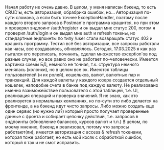 Начал работу не очень давно.
В целом, у меня написан бэкенд, то есть CRUD'ы, есть авторизация, обрабрика ошибок, но...
Авторизация по-сути сломана, а если быть точнее ExceptionHandler, поэтому после каждого второго запроса в Postman'е программа крашится, но при этом я проверял эндпоинт /auth/register и он выдал мне статус 200, потом я проверил /auth/login и он выдал мне auth и refresh токены, но стандартные эндпоинты по типу /user стали возвращать статус 403 и крашить программу. Тестил всё без авторизации, все запросы работали как часы, все создавалось, обновлялось. Сегодня, 17.03.2025 я как раз пытался его переписать, починить, сделал множество exception'ов под разные случаи, но все равно оно не работает по-человечески.
Имеется картинка схемы БД, немного не точная, т.к. структура немного менялась (колонки), но в целом все ок.
Имеются таблицы пользователей (и их ролей), кошельков, валют, валютных пар и транзакций. Для каждой валюты у каждого юзера создается отдельный кошелек, наподобие счета в банке под каждую валюту. Не реализовано именно взаиможействие пользователя с этой таблицей, т.е. UI, реализация операций и проверка значений. Я не знаю, как это реализуется в нормальных компаниях, но по-сути это либо делается на фронтенде, а на бэкенд идут чисто запросы. Либо можно создать еще один сервис (но нужно ли?) который просто получает проверенные данные с фронта и собирает цепочку действий, т.е. запросов в эндпоинты (обновление балансов, курсов валют и т.п.)
В целом, по моему мнению, бэкенд я реализовал, потому что запросы работают(ли), имеется авторизация с access & refresh токенами, которая тоже работает, но есть мой косяк с обработкой ошибок, который я так и не смог исправить.
